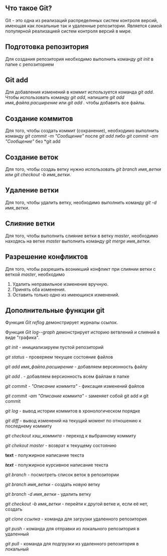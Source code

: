 ## Что такое Git?

Git - это одна из реализаций распределнных систем контроля версий, имеющая как локальные так и удаленные репозитории. Является самой популярной реализацией систем контроля версий в мире.

## Подготовка репозитория

Для создания репозитория необходимо выполнить команду *git init* в папке с репозиторием

## Git add

Для добавления изменений в коммит используется команда *git add*. Чтобы использовать команду *git add*, напишите *git add имя_файла.расширение* или *git add .* чтобы добавить все файлы.

## Создание коммитов

Для того, чтобы создать коммит (сохранение), необходимо выполнить команду *git commit -m "Сообщение"* после *git add* либо *git commit -am "Сообщение"* без *git add

## Создание веток

Для того, чтобы создаь ветку нужно использовать *git branch имя_ветки* или *git checkout -b имя_ветки*.

## Удаление ветки

Для того, чтобы удалить ветку, необходимо выполнить команду *git -d имя_ветки*.

## Слияние ветки

Для того, чтобы выполнить слияние ветки в ветку *master*, необходимо находясь на ветке *master* выполнить команду *git merge имя_ветки*.

## Разрешение конфликтов

Для того, чтобы разрешить возникший конфликт при слиянии ветки с веткой *master*, необходимо 
1. Удалить неправильное изменение вручную.
2. Принять оба изменения.
3. Оставить только одно из имеющихся изменений.

## Дополнительные функции git

Функция *Git reflog* демонстрирует журналы ссылок.

Функция *Git log--graph* демонстрирует историю ветвлений и слияний в виде "графика".

*git init* - инициализируем пустой репозиторий

*git status* - проверяем текущее состояние файлов

*git add имя_файла.расширение* - добавляем версионность файлу

*git add .* - добавляем версионность всем файлам в папке

*git commit - "Описание коммита"* - фиксация изменений файлов

*git commit -am "Описание коммита"* - заменяет собой git add и git commit 

*git log* - вывод истории коммитов в хронологическом порядке

*git diff* - вывод изменений на текущий момент по отношению к последнему коммиту

*git checkout хэш_коммита* - переход к выбранному коммиту

*git chekout master* - возврат к текущему состоянию

**text** - полужирное написание текста

***text*** - полужирное курсивное написание текста

*git branch* - посмотреть список веток в репозитории

*git branch имя_ветки* - создать новую ветку

*git branch -d имя_ветки* - удалить ветку

*git checkout -b имя_ветки* - перейти к другой ветке и, если её нет, создать

*git clone ссылка* - команда для загрузки удаленного репозитория 

*git push* - команда для отправки из локального репозитория в удаленный

*git pull* - команда для подгрузки из удаленного репозитория в локальный